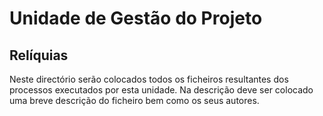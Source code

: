 # Unidade de Gestão do Projeto
## Relíquias
Neste directório serão colocados todos os ficheiros resultantes dos processos executados por esta unidade.
Na descrição deve ser colocado uma breve descrição do ficheiro bem como os seus autores.